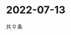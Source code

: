 # 2022-07-13

共 0 条

<!-- BEGIN WEIBO -->
<!-- 最后更新时间 Wed Jul 13 2022 19:14:10 GMT+0800 (China Standard Time) -->

<!-- END WEIBO -->
